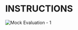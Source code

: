# INSTRUCTIONS
![Mock Evaluation - 1](https://github.com/Satyam19711/INSTRUCTIONS/assets/119348703/a2f2f91f-d7ff-4634-96ee-79854480f51a)
